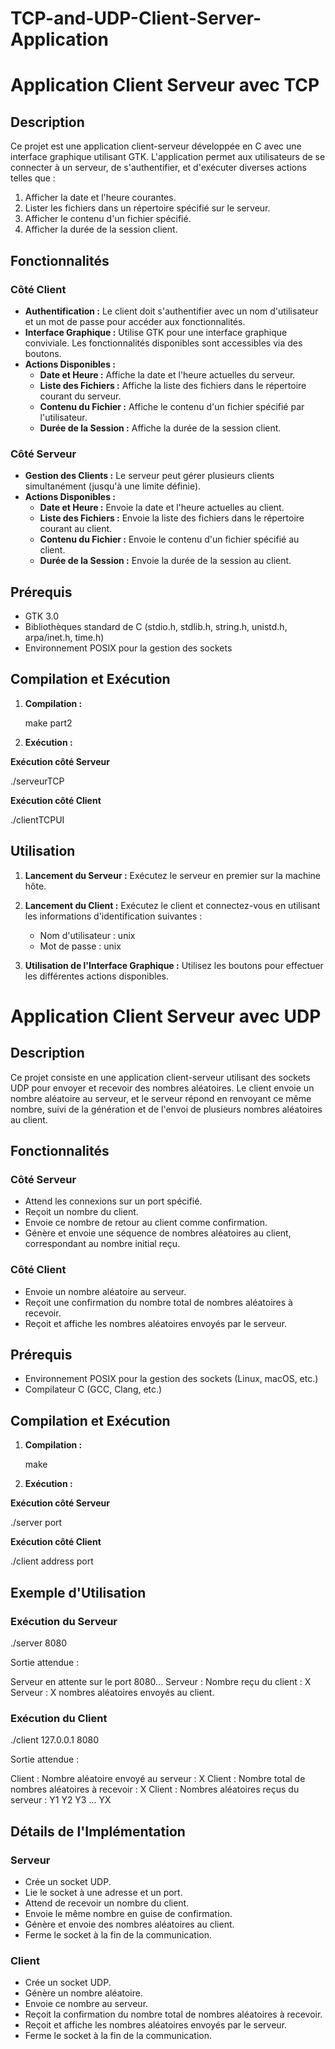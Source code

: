 # TCP-and-UDP-Client-Server-Application

# Application Client Serveur avec TCP

## Description

Ce projet est une application client-serveur développée en C avec une interface graphique utilisant GTK. L'application permet aux utilisateurs de se connecter à un serveur, de s'authentifier, et d'exécuter diverses actions telles que :

1. Afficher la date et l'heure courantes.
2. Lister les fichiers dans un répertoire spécifié sur le serveur.
3. Afficher le contenu d'un fichier spécifié.
4. Afficher la durée de la session client.

## Fonctionnalités

### Côté Client

- **Authentification :** Le client doit s'authentifier avec un nom d'utilisateur et un mot de passe pour accéder aux fonctionnalités.
- **Interface Graphique :** Utilise GTK pour une interface graphique conviviale. Les fonctionnalités disponibles sont accessibles via des boutons.
- **Actions Disponibles :**
  - **Date et Heure :** Affiche la date et l'heure actuelles du serveur.
  - **Liste des Fichiers :** Affiche la liste des fichiers dans le répertoire courant du serveur.
  - **Contenu du Fichier :** Affiche le contenu d'un fichier spécifié par l'utilisateur.
  - **Durée de la Session :** Affiche la durée de la session client.

### Côté Serveur

- **Gestion des Clients :** Le serveur peut gérer plusieurs clients simultanément (jusqu'à une limite définie).
- **Actions Disponibles :**
  - **Date et Heure :** Envoie la date et l'heure actuelles au client.
  - **Liste des Fichiers :** Envoie la liste des fichiers dans le répertoire courant au client.
  - **Contenu du Fichier :** Envoie le contenu d'un fichier spécifié au client.
  - **Durée de la Session :** Envoie la durée de la session au client.

## Prérequis

- GTK 3.0
- Bibliothèques standard de C (stdio.h, stdlib.h, string.h, unistd.h, arpa/inet.h, time.h)
- Environnement POSIX pour la gestion des sockets

## Compilation et Exécution

1. **Compilation :**
   
   make part2

2. **Exécution :**

 **Exécution côté Serveur**

   ./serveurTCP
   
 **Exécution côté Client**
   
   ./clientTCPUI
   
## Utilisation

1. **Lancement du Serveur :** Exécutez le serveur en premier sur la machine hôte.
2. **Lancement du Client :** Exécutez le client et connectez-vous en utilisant les informations d'identification suivantes :

   - Nom d'utilisateur : unix
   - Mot de passe : unix
    
4. **Utilisation de l'Interface Graphique :** Utilisez les boutons pour effectuer les différentes actions disponibles.

# Application Client Serveur avec UDP

## Description

Ce projet consiste en une application client-serveur utilisant des sockets UDP pour envoyer et recevoir des nombres aléatoires. Le client envoie un nombre aléatoire au serveur, et le serveur répond en renvoyant ce même nombre, suivi de la génération et de l'envoi de plusieurs nombres aléatoires au client.

## Fonctionnalités

### Côté Serveur

- Attend les connexions sur un port spécifié.
- Reçoit un nombre du client.
- Envoie ce nombre de retour au client comme confirmation.
- Génère et envoie une séquence de nombres aléatoires au client, correspondant au nombre initial reçu.

### Côté Client

- Envoie un nombre aléatoire au serveur.
- Reçoit une confirmation du nombre total de nombres aléatoires à recevoir.
- Reçoit et affiche les nombres aléatoires envoyés par le serveur.

## Prérequis

- Environnement POSIX pour la gestion des sockets (Linux, macOS, etc.)
- Compilateur C (GCC, Clang, etc.)

## Compilation et Exécution

1. **Compilation :**
   
   make 

2. **Exécution :**

**Exécution côté Serveur**

   ./server port
   
**Exécution côté Client**
   
   ./client address port

## Exemple d'Utilisation

### Exécution du Serveur

./server 8080

Sortie attendue :

Serveur en attente sur le port 8080...
Serveur : Nombre reçu du client : X
Serveur : X nombres aléatoires envoyés au client.

### Exécution du Client

./client 127.0.0.1 8080

Sortie attendue :

Client : Nombre aléatoire envoyé au serveur : X
Client : Nombre total de nombres aléatoires à recevoir : X
Client : Nombres aléatoires reçus du serveur : Y1 Y2 Y3 ... YX

## Détails de l'Implémentation

### Serveur

- Crée un socket UDP.
- Lie le socket à une adresse et un port.
- Attend de recevoir un nombre du client.
- Envoie le même nombre en guise de confirmation.
- Génère et envoie des nombres aléatoires au client.
- Ferme le socket à la fin de la communication.

### Client

- Crée un socket UDP.
- Génère un nombre aléatoire.
- Envoie ce nombre au serveur.
- Reçoit la confirmation du nombre total de nombres aléatoires à recevoir.
- Reçoit et affiche les nombres aléatoires envoyés par le serveur.
- Ferme le socket à la fin de la communication.

